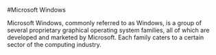 #Microsoft Windows
Microsoft Windows, commonly referred to as Windows, is a group of several proprietary graphical operating system families, all of which are developed and marketed by Microsoft. Each family caters to a certain sector of the computing industry.